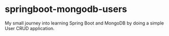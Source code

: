 # springboot-mongodb-users

My small journey into learning Spring Boot and MongoDB by doing a simple User CRUD application.
